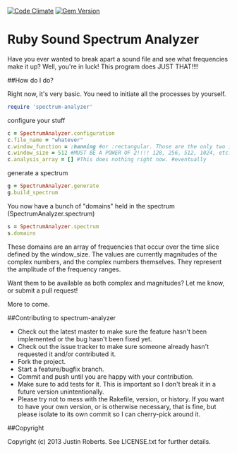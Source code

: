 [![Code Climate](https://codeclimate.com/github/jusroberts/spectrum-analyzer.png)](https://codeclimate.com/github/jusroberts/spectrum-analyzer) [![Gem Version](https://badge.fury.io/rb/spectrum-analyzer.png)](http://badge.fury.io/rb/spectrum-analyzer)
# Ruby Sound Spectrum Analyzer

Have you ever wanted to break apart a sound file and see what frequencies make it up? Well, you're in luck! This program does JUST THAT!!!!

##How do I do?

Right now, it's very basic. You need to initiate all the processes by yourself.
```ruby
require 'spectrum-analyzer'
```
configure your stuff
```ruby
c = SpectrumAnalyzer.configuration
c.file_name = "whatever"
c.window_function = :hanning #or :rectangular. Those are the only two implemented currently
c.window_size = 512 #MUST BE A POWER OF 2!!!! 128, 256, 512, 1024, etc. If not, I cannot guarantee your results. In fact, you'll probably break FFTW3. Sorry.
c.analysis_array = [] #This does nothing right now. #eventually
```

generate a spectrum
```ruby
g = SpectrumAnalyzer.generate
g.build_spectrum
```
You now have a bunch of "domains" held in the spectrum (SpectrumAnalyzer.spectrum)
```ruby
s = SpectrumAnalyzer.spectrum
s.domains
```
These domains are an array of frequencies that occur over the time slice defined by the window_size. The values are currently magnitudes of the complex numbers, and the complex numbers themselves. They represent the amplitude of the frequency ranges. 

Want them to be available as both complex and magnitudes? Let me know, or submit a pull request!

More to come.

##Contributing to spectrum-analyzer
 
* Check out the latest master to make sure the feature hasn't been implemented or the bug hasn't been fixed yet.
* Check out the issue tracker to make sure someone already hasn't requested it and/or contributed it.
* Fork the project.
* Start a feature/bugfix branch.
* Commit and push until you are happy with your contribution.
* Make sure to add tests for it. This is important so I don't break it in a future version unintentionally.
* Please try not to mess with the Rakefile, version, or history. If you want to have your own version, or is otherwise necessary, that is fine, but please isolate to its own commit so I can cherry-pick around it.

##Copyright

Copyright (c) 2013 Justin Roberts. See LICENSE.txt for
further details.

